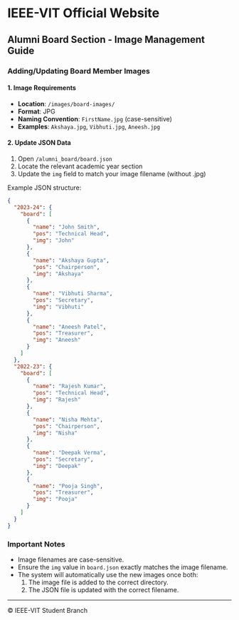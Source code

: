# IEEE-VIT Official Website

## Alumni Board Section - Image Management Guide

### Adding/Updating Board Member Images

#### 1. Image Requirements
- **Location**: `/images/board-images/`
- **Format**: JPG
- **Naming Convention**: `FirstName.jpg` (case-sensitive)
- **Examples**: `Akshaya.jpg`, `Vibhuti.jpg`, `Aneesh.jpg`

#### 2. Update JSON Data
1. Open `/alumni_board/board.json`
2. Locate the relevant academic year section
3. Update the `img` field to match your image filename (without .jpg)

Example JSON structure:

```json
{
  "2023-24": {
    "board": [
      {
        "name": "John Smith",
        "pos": "Technical Head",
        "img": "John"
      },
      {
        "name": "Akshaya Gupta",
        "pos": "Chairperson",
        "img": "Akshaya"
      },
      {
        "name": "Vibhuti Sharma",
        "pos": "Secretary",
        "img": "Vibhuti"
      },
      {
        "name": "Aneesh Patel",
        "pos": "Treasurer",
        "img": "Aneesh"
      }
    ]
  },
  "2022-23": {
    "board": [
      {
        "name": "Rajesh Kumar",
        "pos": "Technical Head",
        "img": "Rajesh"
      },
      {
        "name": "Nisha Mehta",
        "pos": "Chairperson",
        "img": "Nisha"
      },
      {
        "name": "Deepak Verma",
        "pos": "Secretary",
        "img": "Deepak"
      },
      {
        "name": "Pooja Singh",
        "pos": "Treasurer",
        "img": "Pooja"
      }
    ]
  }
}
```

### Important Notes
- Image filenames are case-sensitive.
- Ensure the `img` value in `board.json` exactly matches the image filename.
- The system will automatically use the new images once both:
  1. The image file is added to the correct directory.
  2. The JSON file is updated with the correct filename.

---

© IEEE-VIT Student Branch
